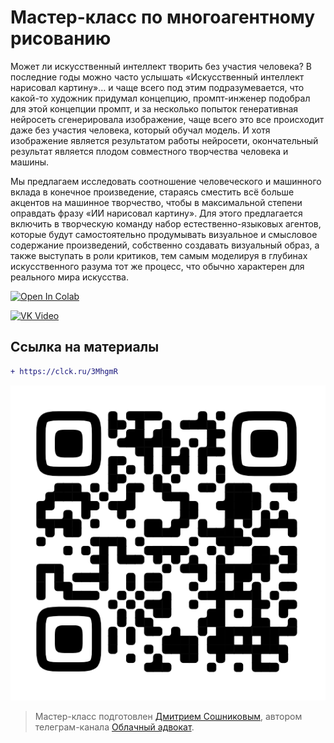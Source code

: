 # Мастер-класс по многоагентному рисованию

Может ли искусственный интеллект творить без участия человека? В последние годы можно часто услышать «Искусственный интеллект нарисовал картину»… и чаще всего под этим подразумевается, что какой-то художник придумал концепцию, промпт-инженер подобрал для этой концепции промпт, и за несколько попыток генеративная нейросеть сгенерировала изображение, чаще всего это все происходит даже без участия человека, который обучал модель. И хотя изображение является результатом работы нейросети, окончательный результат является плодом совместного творчества человека и машины.

Мы предлагаем исследовать соотношение человеческого и машинного вклада в конечное произведение, стараясь сместить всё больше акцентов на машинное творчество, чтобы в максимальной степени оправдать фразу «ИИ нарисовал картину». Для этого предлагается включить в творческую команду набор естественно-языковых агентов, которые будут самостоятельно продумывать визуальное и смысловое содержание произведений, собственно создавать визуальный образ, а также выступать в роли критиков, тем самым моделируя в глубинах искусственного разума тот же процесс, что обычно характерен для реального мира искусства. 

[![Open In Colab](https://colab.research.google.com/assets/colab-badge.svg)](https://colab.research.google.com/github/shwars/multiagent_drawing_workshop/blob/main/MultiAgentDraw.ipynb)

[![VK Video](https://img.shields.io/badge/Submit-Result-orange.svg?style=flat-square)](https://www.dropbox.com/request/1CWQn3SfRDzWBYFQoQeF)

## Ссылка на материалы

```diff
+ https://clck.ru/3MhgmR
```

<img src="etc/qr.png"/>

> Мастер-класс подготовлен [Дмитрием Сошниковым](https://soshnikov.com/ru), автором телеграм-канала [Облачный адвокат](http://t.me/shwarsico).